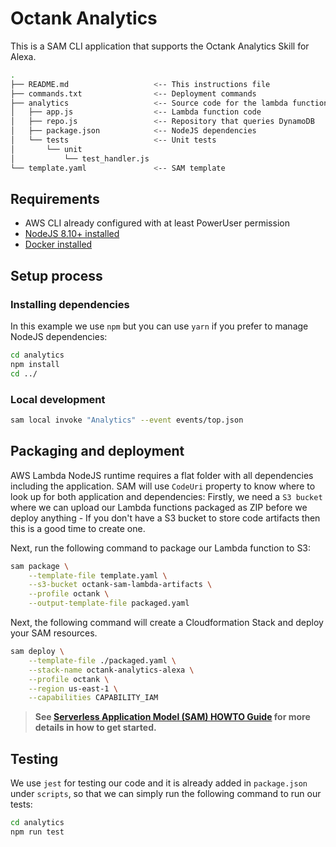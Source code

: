# Octank Analytics

This is a SAM CLI application that supports the Octank Analytics Skill for Alexa.

```bash
.
├── README.md                   <-- This instructions file
├── commands.txt                <-- Deployment commands
├── analytics                   <-- Source code for the lambda function
│   ├── app.js                  <-- Lambda function code
│   ├── repo.js                 <-- Repository that queries DynamoDB
│   ├── package.json            <-- NodeJS dependencies
│   └── tests                   <-- Unit tests
│       └── unit
│           └── test_handler.js
└── template.yaml               <-- SAM template
```

## Requirements

* AWS CLI already configured with at least PowerUser permission
* [NodeJS 8.10+ installed](https://nodejs.org/en/download/)
* [Docker installed](https://www.docker.com/community-edition)

## Setup process

### Installing dependencies

In this example we use `npm` but you can use `yarn` if you prefer to manage NodeJS dependencies:

```bash
cd analytics
npm install
cd ../
```

### Local development

```bash
sam local invoke "Analytics" --event events/top.json
```

## Packaging and deployment

AWS Lambda NodeJS runtime requires a flat folder with all dependencies including the application. SAM will use `CodeUri` property to know where to look up for both application and dependencies:
Firstly, we need a `S3 bucket` where we can upload our Lambda functions packaged as ZIP before we deploy anything - If you don't have a S3 bucket to store code artifacts then this is a good time to create one.

Next, run the following command to package our Lambda function to S3:

```bash
sam package \
    --template-file template.yaml \
    --s3-bucket octank-sam-lambda-artifacts \
    --profile octank \
    --output-template-file packaged.yaml
```

Next, the following command will create a Cloudformation Stack and deploy your SAM resources.

```bash
sam deploy \
    --template-file ./packaged.yaml \
    --stack-name octank-analytics-alexa \
    --profile octank \
    --region us-east-1 \
    --capabilities CAPABILITY_IAM
```

> **See [Serverless Application Model (SAM) HOWTO Guide](https://github.com/awslabs/serverless-application-model/blob/master/HOWTO.md) for more details in how to get started.**

## Testing

We use `jest` for testing our code and it is already added in `package.json` under `scripts`, so that we can simply run the following command to run our tests:

```bash
cd analytics
npm run test
```
